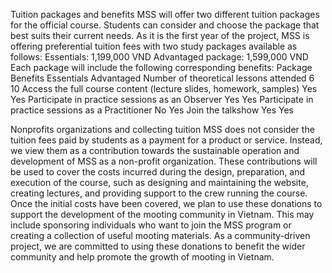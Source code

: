 Tuition packages and benefits
MSS will offer two different tuition packages for the official course. Students can consider and choose the package that best suits their current needs. As it is the first year of the project, MSS is offering preferential tuition fees with two study packages available as follows:
Essentials: 1,199,000 VND
Advantaged package: 1,599,000 VND
Each package will include the following corresponding benefits:
Package
Benefits
Essentials
Advantaged
Number of theoretical lessons attended
6
10
Access the full course content (lecture slides, homework, samples)
Yes
Yes
Participate in practice sessions as an Observer
Yes
Yes
Participate in practice sessions as a Practitioner
No
Yes
Join the talkshow
Yes
Yes


Nonprofits organizations and collecting tuition
MSS does not consider the tuition fees paid by students as a payment for a product or service. Instead, we view them as a contribution towards the sustainable operation and development of MSS as a non-profit organization. These contributions will be used to cover the costs incurred during the design, preparation, and execution of the course, such as designing and maintaining the website, creating lectures, and providing support to the crew running the course. 
Once the initial costs have been covered, we plan to use these donations to support the development of the mooting community in Vietnam. This may include sponsoring individuals who want to join the MSS program or creating a collection of useful mooting materials. As a community-driven project, we are committed to using these donations to benefit the wider community and help promote the growth of mooting in Vietnam.
